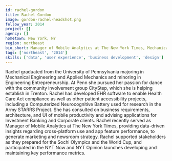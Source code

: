 ```yaml
---
id: rachel-gordon
title: Rachel Gordon
image: gordon-rachel-headshot.png
fellow_year: 2014
project: []
agency: []
hometown: New York, NY
region: northeast
bio_short: Manager of Mobile Analytics at The New York Times, Mechanical Engineering and Entrepreneurship at The University of Pennsylvania.
tags: ['northeast', '2014']
skills: ['data', 'user experience', 'business development', 'design']
---
```


Rachel graduated from the University of Pennsylvania majoring in Mechanical Engineering and Applied Mechanics and minoring in Engineering Entrepreneurship. At Penn she pursued her passion for dance with the community involvement group CityStep, which she is helping establish in Trenton. Rachel has developed EHR software to enable Health Care Act compliance as well as other patient accessibility projects, including a Computerized Neurocognitive Battery used for research in the Army STARRS Project. She has consulted on business requirements, architecture, and UI of mobile productivity and advising applications for Investment Banking and Corporate clients. Rachel recently served as Manager of Mobile Analytics at The New York Times, providing data-driven insights regarding cross-platform use and app feature performance, to generate marketing and newsroom strategy. Rachel supported stakeholders as they prepared for the Sochi Olympics and the World Cup, and participated in the NYT Now and NYT Opinion launches developing and maintaining key performance metrics.
